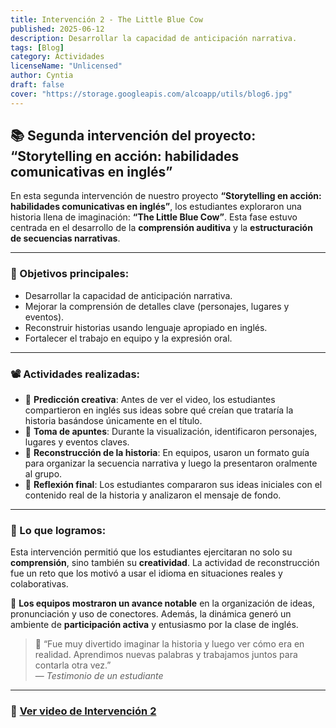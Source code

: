 ```yaml
---
title: Intervención 2 - The Little Blue Cow
published: 2025-06-12
description: Desarrollar la capacidad de anticipación narrativa.
tags: [Blog]
category: Actividades
licenseName: "Unlicensed"
author: Cyntia
draft: false
cover: "https://storage.googleapis.com/alcoapp/utils/blog6.jpg"
---
```

## 📚 Segunda intervención del proyecto: “Storytelling en acción: habilidades comunicativas en inglés”

En esta segunda intervención de nuestro proyecto **“Storytelling en acción: habilidades comunicativas en inglés”**, los estudiantes exploraron una historia llena de imaginación: **“The Little Blue Cow”**. Esta fase estuvo centrada en el desarrollo de la **comprensión auditiva** y la **estructuración de secuencias narrativas**.

---

### 🎯 Objetivos principales:

- Desarrollar la capacidad de anticipación narrativa.
- Mejorar la comprensión de detalles clave (personajes, lugares y eventos).
- Reconstruir historias usando lenguaje apropiado en inglés.
- Fortalecer el trabajo en equipo y la expresión oral.

---

### 📽️ Actividades realizadas:

- 🔹 **Predicción creativa**: Antes de ver el video, los estudiantes compartieron en inglés sus ideas sobre qué creían que trataría la historia basándose únicamente en el título.
- 🔹 **Toma de apuntes**: Durante la visualización, identificaron personajes, lugares y eventos claves.
- 🔹 **Reconstrucción de la historia**: En equipos, usaron un formato guía para organizar la secuencia narrativa y luego la presentaron oralmente al grupo.
- 🔹 **Reflexión final**: Los estudiantes compararon sus ideas iniciales con el contenido real de la historia y analizaron el mensaje de fondo.

---

### 🧠 Lo que logramos:

Esta intervención permitió que los estudiantes ejercitaran no solo su **comprensión**, sino también su **creatividad**. La actividad de reconstrucción fue un reto que los motivó a usar el idioma en situaciones reales y colaborativas.

👥 **Los equipos mostraron un avance notable** en la organización de ideas, pronunciación y uso de conectores. Además, la dinámica generó un ambiente de **participación activa** y entusiasmo por la clase de inglés.

> 💬 “Fue muy divertido imaginar la historia y luego ver cómo era en realidad. Aprendimos nuevas palabras y trabajamos juntos para contarla otra vez.”  
> — *Testimonio de un estudiante*

---

### 🎥 [Ver video de Intervención 2](https://storage.googleapis.com/alcoapp/utils/blog6-video.mp4)

